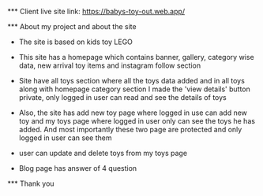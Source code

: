 \*\*\* Client live site link: https://babys-toy-out.web.app/

\*\*\* About my project and about the site

- The site is based on kids toy LEGO

- This site has a homepage which contains banner, gallery, category wise data, new arrival toy items and instagram follow section

* Site have all toys section where all the toys data added and in all toys along with homepage category section I made the 'view details' button private, only logged in user can read and see the details of toys

* Also, the site has add new toy page where logged in use can add new toy and my toys page where logged in user only can see the toys he has added. And most importantly these two page are protected and only logged in user can see them

* user can update and delete toys from my toys page

* Blog page has answer of 4 question

\*\*\* Thank you
